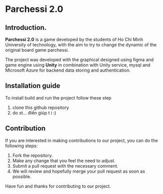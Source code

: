 # Parchessi 2.0
 
## Introduction.
**Parchessi 2.0** is a game developed by the students of Ho Chi Minh University of technology, with the aim to try to change the dynamic of the original board game parchessi.

The project was developed with the graphical designed using figma and game engine using **Unity** in combination with Unity service, mysql and Microsoft Azure for backend data storing and authentication.

## Installation guide
To install build and run the project follow these step

1. clone this github repository
2. do st... điền giúp t i :)

## Contribution
If you are interested in making contributions to our project, you can do the following steps:
1. Fork the repository.
2. Make any change that you feel the need to adjust.
3. Submit a pull request with the necessary comment.
4. We will review and hopefully merge your pull request as soon as possible.

Have fun and thanks for contributing to our project.

